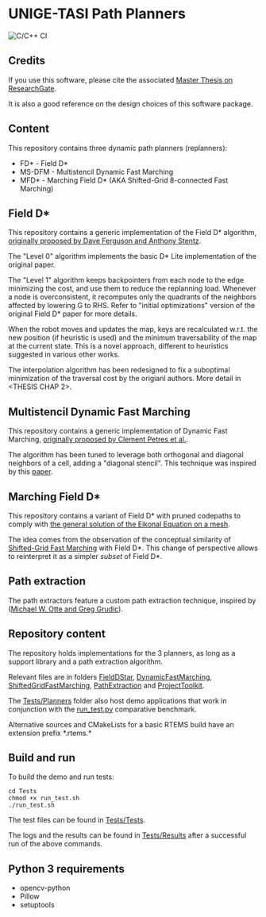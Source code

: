 # UNIGE-TASI Path Planners
![C/C++ CI](https://github.com/roncapat/UNIGE-TASI-path-planners/workflows/C/C++%20CI/badge.svg)

## Credits
If you use this software, please cite the associated [Master Thesis on ResearchGate](https://www.researchgate.net/publication/348732289_Evaluation_and_Implementation_of_Modern_Path_Planning_Algorithms_for_Planetary_Exploration_Rovers).

It is also a good reference on the design choices of this software package.

## Content
This repository contains three dynamic path planners (replanners):
* FD* - Field D*
* MS-DFM - Multistencil Dynamic Fast Marching
* MFD* - Marching Field D* (AKA Shifted-Grid 8-connected Fast Marching)

## Field D*
This repository contains a generic implementation of the Field D* algorithm,
[originally proposed by Dave Ferguson and Anthony Stentz](
https://www.ri.cmu.edu/pub_files/pub4/ferguson_david_2005_3/ferguson_david_2005_3.pdf).

The "Level 0" algorithm implements the basic D* Lite implementation of the original paper.

The "Level 1" algorithm keeps backpointers from each node to the edge minimizing the cost,
and use them to reduce the replanning load. Whenever a node is overconsistent, it recomputes
only the quadrants of the neighbors affected by lowering G to RHS.
Refer to "initial optimizations" version of the original Field D* paper for more details.

When the robot moves and updates the map, keys are recalculated w.r.t. the new position
(if heuristic is used) and the minimum traversability of the map at the current state.
This is a novel approach, different to heuristics suggested in various other works.

The interpolation algorithm has been redesigned to fix a suboptimal minimization
of the traversal cost by the origianl authors. More detail in <THESIS CHAP 2>.


## Multistencil Dynamic Fast Marching
This repository contains a generic implementation of Dynamic Fast Marching,
[originally proposed by Clement Petres et al.](
https://ieeexplore.ieee.org/document/4154833).

The algorithm has been tuned to leverage both orthogonal and diagonal neighbors
of a cell, adding a "diagonal stencil". This technique was inspired by this
[paper](https://ieeexplore.ieee.org/document/6970475).

## Marching Field D*
This repository contains a variant of Field D* with pruned codepaths to comply with
[the general solution of the Eikonal Equation on a mesh](https://www.pnas.org/content/97/11/5699).

The idea comes from the observation of the conceptual similarity of [Shifted-Grid Fast Marching](
https://link.springer.com/content/pdf/10.1007/3-540-45103-X_151.pdf) with Field D*. This change of
perspective allows to reinterpret it as a simpler _subset_ of Field D*.


## Path extraction
The path extractors feature a custom path extraction technique, inspired by
([Michael W. Otte and Greg Grudic](https://ieeexplore.ieee.org/document/5354775)).

## Repository content
The repository holds implementations for the 3 planners, as long as a support library and a path extraction algorithm.

Relevant files are in folders [FieldDStar](FieldDStar), [DynamicFastMarching](DynamicFastMarching),
[ShiftedGridFastMarching](ShiftedGridFastMarching), [PathExtraction](PathExtraction) and [ProjectToolkit](ProjectToolkit).

The [Tests/Planners](Tests/Planners) folder also host demo applications that work in conjunction with 
the [run_test.py](Tests/run_test.py) comparative benchmark.

Alternative sources and CMakeLists for a basic RTEMS build have an extension prefix \*.rtems.\*

## Build and run
To build the demo and run tests:
```
cd Tests
chmod +x run_test.sh
./run_test.sh
```
The test files can be found in [Tests/Tests](Tests/Tests).

The logs and the results can be found in [Tests/Results](Tests/Results) after a successful run of the above commands.

## Python 3 requirements
* opencv-python
* Pillow
* setuptools
